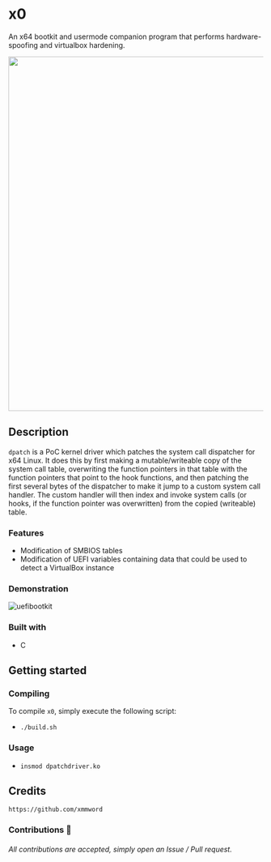 # x0
An x64 bootkit and usermode companion program that performs hardware-spoofing and virtualbox hardening.

<div align="center">
    <img src="https://user-images.githubusercontent.com/105472509/195727127-49de8c41-5af5-4b9a-af33-028735e21c98.PNG" width="700px"><br>
</div>

## Description
`dpatch` is a PoC kernel driver which patches the system call dispatcher for x64 Linux. It does this by first making a mutable/writeable copy of the 
system call table, overwriting the function pointers in that table with the function pointers that point to the hook functions, and then patching the first several bytes of the dispatcher to make it jump to a custom system call handler. The custom handler will then index and invoke system calls (or hooks, if the function pointer was overwritten) from the copied (writeable) table.

### Features
- Modification of SMBIOS tables
- Modification of UEFI variables containing data that could be used to detect a VirtualBox instance

### Demonstration
![uefibootkit](https://user-images.githubusercontent.com/105472509/205987751-baf93993-e184-4084-abcd-a9e923c4e013.PNG)

### Built with
- C

## Getting started
### Compiling
To compile `x0`, simply execute the following script:
- `./build.sh`

### Usage
- `insmod dpatchdriver.ko`

## Credits
```
https://github.com/xmmword
```
### Contributions 🎉
###### All contributions are accepted, simply open an Issue / Pull request.
